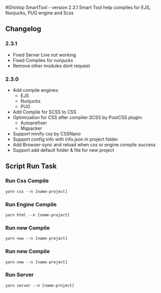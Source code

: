 #Ghinlop SmartTool - version 2.3.1
Smart Tool help compiles for EJS, Nunjucks, PUG engine and Scss

## Changelog
### 2.3.1
- Fixed Server Live not working
- Fixed Compiles for nunjucks
- Remove other modules dont request

### 2.3.0
- Add compile engines:
    - EJS
    - Nunjucks
    - PUG
- Add Compile for SCSS to CSS
- Optimization for CSS after compiler SCSS by PostCSS plugin:
    - Autoprefixer
    - Mqpacker
- Support minify css by CSSNano
- Support config info with info.json in project folder
- Add Browser-sync and reload when css or engine compile success
- Support add default folder & file for new project

## Script Run Task

### Run Css Compile
```npm
yarn css --n [name-project]
```
### Run Engine Compile
```npm
yarn html --n [name-project]
```
### Run new Compile
```npm
yarn new --n [name-project]
```
### Run new Compile
```npm
yarn new --n [name-project]
```
### Run Server
```npm
yarn server --n [name-project]
```